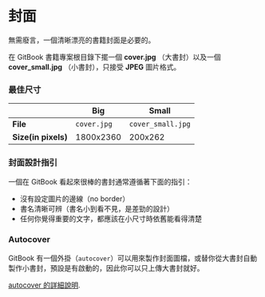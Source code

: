 # 封面

無需廢言，一個清晰漂亮的書籍封面是必要的。

在 GitBook 書籍專案根目錄下擺一個 **cover.jpg** （大書封）以及一個 **cover_small.jpg** （小書封），只接受 **JPEG** 圖片格式。

### 最佳尺寸

|  | Big | Small |
| -- | -- | -- |
| **File** | `cover.jpg` | `cover_small.jpg` |
| **Size(in pixels)** | 1800x2360 | 200x262 |


### 封面設計指引

一個在 GitBook 看起來很棒的書封通常遵循著下面的指引：

* 沒有設定圖片的邊線（no border）
* 書名清晰可辨（書名小到看不見，是差勁的設計）
* 任何你覺得重要的文字，都應該在小尺寸時依舊能看得清楚

### Autocover

GitBook 有一個外掛（`autocover`）可以用來製作封面圖檔，或替你從大書封自動製作小書封，預設是有啟動的，因此你可以只上傳大書封就好。

[autocover 的詳細說明](https://github.com/GitbookIO/plugin-autocover).

